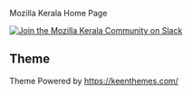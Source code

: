 Mozilla Kerala Home Page


[![Join the Mozilla Kerala Community on Slack](https://mozillakerala.herokuapp.com/badge.svg)](https://mozillakerala.herokuapp.com)

## Theme
Theme Powered by https://keenthemes.com/
